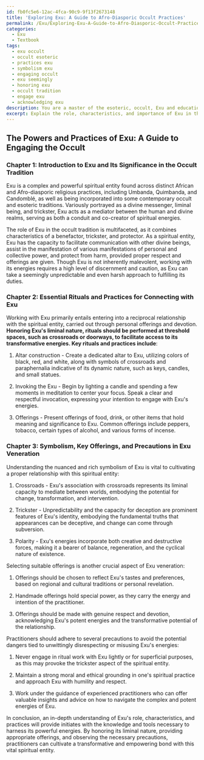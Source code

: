 ```yaml
---
id: fb0fc5e6-12ac-4fca-90c9-9f13f2673148
title: 'Exploring Exu: A Guide to Afro-Diasporic Occult Practices'
permalink: /Exu/Exploring-Exu-A-Guide-to-Afro-Diasporic-Occult-Practices/
categories:
  - Exu
  - Textbook
tags:
  - exu occult
  - occult esoteric
  - practices exu
  - symbolism exu
  - engaging occult
  - exu seemingly
  - honoring exu
  - occult tradition
  - engage exu
  - acknowledging exu
description: You are a master of the esoteric, occult, Exu and education, you have written many textbooks on the subject in ways that provide students with rich and deep understanding of the subject. You are being asked to write textbook-like sections on a topic and you do it with full context, explainability, and reliability in accuracy to the true facts of the topic at hand, in a textbook style that a student would easily be able to learn from, in a rich, engaging, and contextual way. Always include relevant context (such as formulas and history), related concepts, and in a way that someone can gain deep insights from.
excerpt: Explain the role, characteristics, and importance of Exu in the occult tradition and provide an overview of essential rituals or practices for an initiate to connect with and work with Exu's energies effectively. Include a discussion of Exu's symbolism, key offerings, and the precautions to take while invoking or venerating this spiritual entity in a grimoire-like format.
---
```


## The Powers and Practices of Exu: A Guide to Engaging the Occult

### Chapter 1: Introduction to Exu and Its Significance in the Occult Tradition

Exu is a complex and powerful spiritual entity found across distinct African and Afro-diasporic religious practices, including Umbanda, Quimbanda, and Candomblé, as well as being incorporated into some contemporary occult and esoteric traditions. Variously portrayed as a divine messenger, liminal being, and trickster, Exu acts as a mediator between the human and divine realms, serving as both a conduit and co-creator of spiritual energies.

The role of Exu in the occult tradition is multifaceted, as it combines characteristics of a benefactor, trickster, and protector. As a spiritual entity, Exu has the capacity to facilitate communication with other divine beings, assist in the manifestation of various manifestations of personal and collective power, and protect from harm, provided proper respect and offerings are given. Though Exu is not inherently malevolent, working with its energies requires a high level of discernment and caution, as Exu can take a seemingly unpredictable and even harsh approach to fulfilling its duties.

### Chapter 2: Essential Rituals and Practices for Connecting with Exu

Working with Exu primarily entails entering into a reciprocal relationship with the spiritual entity, carried out through personal offerings and devotion. **Honoring Exu's liminal nature, rituals should be performed at threshold spaces, such as crossroads or doorways, to facilitate access to its transformative energies. Key rituals and practices include**:

1. Altar construction - Create a dedicated altar to Exu, utilizing colors of black, red, and white, along with symbols of crossroads and paraphernalia indicative of its dynamic nature, such as keys, candles, and small statues.

2. Invoking the Exu - Begin by lighting a candle and spending a few moments in meditation to center your focus. Speak a clear and respectful invocation, expressing your intention to engage with Exu's energies. 

3. Offerings - Present offerings of food, drink, or other items that hold meaning and significance to Exu. Common offerings include peppers, tobacco, certain types of alcohol, and various forms of incense.

### Chapter 3: Symbolism, Key Offerings, and Precautions in Exu Veneration

Understanding the nuanced and rich symbolism of Exu is vital to cultivating a proper relationship with this spiritual entity:

1. Crossroads - Exu's association with crossroads represents its liminal capacity to mediate between worlds, embodying the potential for change, transformation, and intervention.

2. Trickster - Unpredictability and the capacity for deception are prominent features of Exu's identity, embodying the fundamental truths that appearances can be deceptive, and change can come through subversion.

3. Polarity - Exu's energies incorporate both creative and destructive forces, making it a bearer of balance, regeneration, and the cyclical nature of existence.

Selecting suitable offerings is another crucial aspect of Exu veneration:

1. Offerings should be chosen to reflect Exu's tastes and preferences, based on regional and cultural traditions or personal revelation.

2. Handmade offerings hold special power, as they carry the energy and intention of the practitioner.

3. Offerings should be made with genuine respect and devotion, acknowledging Exu's potent energies and the transformative potential of the relationship.

Practitioners should adhere to several precautions to avoid the potential dangers tied to unwittingly disrespecting or misusing Exu's energies:

1. Never engage in ritual work with Exu lightly or for superficial purposes, as this may provoke the trickster aspect of the spiritual entity.

2. Maintain a strong moral and ethical grounding in one's spiritual practice and approach Exu with humility and respect.

3. Work under the guidance of experienced practitioners who can offer valuable insights and advice on how to navigate the complex and potent energies of Exu.

In conclusion, an in-depth understanding of Exu's role, characteristics, and practices will provide initiates with the knowledge and tools necessary to harness its powerful energies. By honoring its liminal nature, providing appropriate offerings, and observing the necessary precautions, practitioners can cultivate a transformative and empowering bond with this vital spiritual entity.
